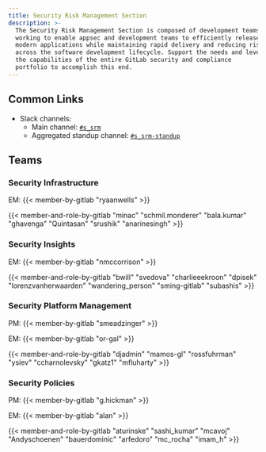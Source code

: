 ```yaml
---
title: Security Risk Management Section
description: >-
  The Security Risk Management Section is composed of development teams
  working to enable appsec and development teams to efficiently release secure
  modern applications while maintaining rapid delivery and reducing risk
  across the software development lifecycle. Support the needs and leverage
  the capabilities of the entire GitLab security and compliance
  portfolio to accomplish this end.
---
```


## Common Links

* Slack channels:
  * Main channel: [`#s_srm`](https://gitlab.enterprise.slack.com/archives/C07QUBQ98S1)
  * Aggregated standup channel: [`#s_srm-standup`](https://gitlab.enterprise.slack.com/archives/C07QX7Y63HQ)

## Teams

### Security Infrastructure

EM: {{< member-by-gitlab "ryaanwells" >}}

{{< member-and-role-by-gitlab "minac" "schmil.monderer" "bala.kumar" "ghavenga" "Quintasan" "srushik" "anarinesingh" >}}

### Security Insights

EM: {{< member-by-gitlab "nmccorrison" >}}

{{< member-and-role-by-gitlab "bwill" "svedova" "charlieeekroon" "dpisek" "lorenzvanherwaarden" "wandering_person" "sming-gitlab" "subashis" >}}

### Security Platform Management

PM: {{< member-by-gitlab "smeadzinger" >}}

EM: {{< member-by-gitlab "or-gal" >}}

{{< member-and-role-by-gitlab "djadmin" "mamos-gl" "rossfuhrman" "ysiev" "ccharnolevsky" "gkatz1" "mfluharty" >}}

### Security Policies

PM: {{< member-by-gitlab "g.hickman" >}}

EM: {{< member-by-gitlab "alan" >}}

{{< member-and-role-by-gitlab "aturinske" "sashi_kumar" "mcavoj" "Andyschoenen" "bauerdominic" "arfedoro" "mc_rocha" "imam_h" >}}
